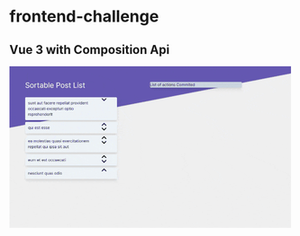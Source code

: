 # frontend-challenge

## Vue 3 with Composition Api

![Alt Text](https://raw.githubusercontent.com/sen2ran/frontend-challenge/main/chrome-capture.gif)